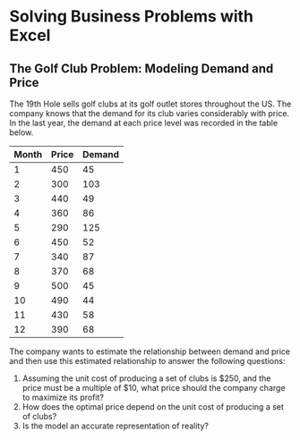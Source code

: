 # Solving Business Problems with Excel

## The Golf Club Problem: Modeling Demand and Price

The 19th Hole sells golf clubs at its golf outlet stores throughout the US.  The company knows that the demand for its club varies considerably with price.  In the last year, the demand at each price level was recorded in the table below.


| Month | Price | Demand |
| ------------- | ------------- | ------------- |
| 1  | 450  | 45  |
| 2  | 300  | 103  |
| 3  | 440  | 49  |
| 4  | 360  | 86  |
| 5  | 290  | 125  |
| 6  | 450  | 52  |
| 7  | 340  | 87  |
| 8  | 370  | 68  |
| 9  | 500  | 45  |
| 10  | 490  | 44  |
| 11  | 430  | 58  |
| 12  | 390  | 68  |

The company wants to estimate the relationship between demand and price and then use this estimated relationship to answer the following questions: 

1. Assuming the unit cost of producing a set of clubs is $250, and the price must be a multiple of $10, what price should the company charge to maximize its profit?
2. How does the optimal price depend on the unit cost of producing a set of clubs?
3. Is the model an accurate representation of reality?
